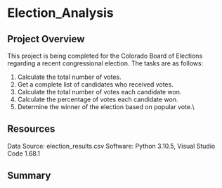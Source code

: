 # Election_Analysis

## Project Overview
This project is being completed for the Colorado Board of Elections regarding a recent congressional election. The tasks are as follows:

1. Calculate the total number of votes.
2. Get a complete list of candidates who received votes.
3. Calculate the total number of votes each candidate won.
4. Calculate the percentage of votes each candidate won.
5. Determine the winner of the election based on popular vote.\

## Resources
Data Source: election_results.csv
Software: Python 3.10.5, Visual Studio Code 1.68.1

## Summary
